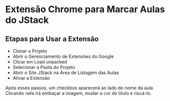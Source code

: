 # Extensão Chrome para Marcar Aulas do JStack

## Etapas para Usar a Extensão

* Clonar o Projeto
* Abrir o Gerenciamento de Extensões do Google
* Clicar em Load unpacked
* Selecionar a Pasta do Projeto
* Abrir o Site JStack na Área de Listagem das Aulas
* Ativar a Extensão

Após esses passos, um checkbox aparecerá ao lado do nome da aula
Clicando nele irá embaçar a imagem, mudar a cor do titulo e riscá-lo.